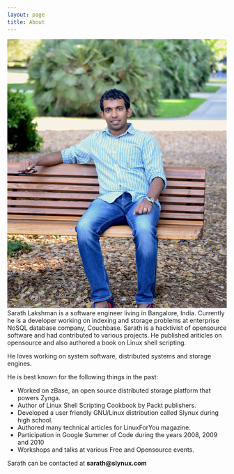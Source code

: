 ```yaml
---
layout: page
title: About
---
```

![](/images/about.jpg)
Sarath Lakshman is a software engineer living in Bangalore, India.
Currently he is a developer working on indexing and storage problems at enterprise NoSQL database company, Couchbase.
Sarath is a hacktivist of opensource software and had contributed to various projects. He published ariticles on
opensource and also authored a book on Linux shell scripting.

He loves working on system software, distributed systems and storage engines.

He is best known for the following things in the past:

* Worked on zBase, an open source distributed storage platform that powers Zynga.
* Author of Linux Shell Scripting Cookbook by Packt publishers.
* Developed a user friendly GNU/Linux distribution called Slynux during high
  school.
* Authored many technical articles for LinuxForYou magazine.
* Participation in Google Summer of Code during the years 2008, 2009 and 2010
* Workshops and talks at various Free and Opensource events.

Sarath can be contacted at **&#115;&#097;&#114;&#097;&#116;&#104;&#064;&#115;&#108;&#121;&#110;&#117;&#120;&#046;&#099;&#111;&#109;**
